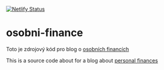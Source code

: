[![Netlify Status](https://api.netlify.com/api/v1/badges/976a5561-3e7d-41e1-ba33-6b6632bc5332/deploy-status)](https://app.netlify.com/sites/osobni-finance/deploys)


# osobni-finance

Toto je zdrojový kód pro blog o [osobních financích](https://www.osobni-finance.eu)

This is a source code about for a blog about [personal finances](https://www.osobni-finance.eu)

